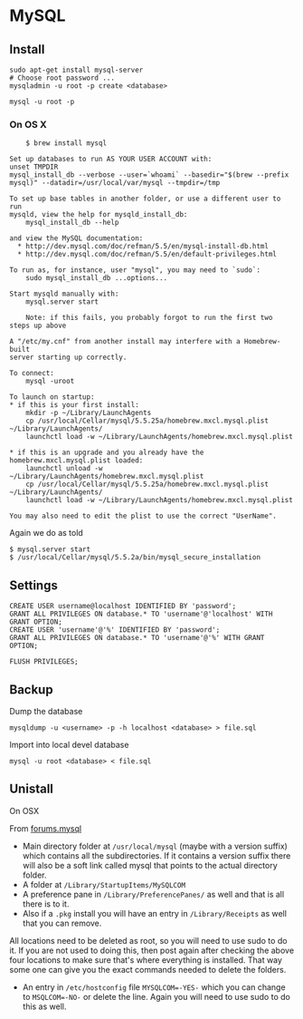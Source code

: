 # MySQL #

## Install

	sudo apt-get install mysql-server
	# Choose root password ...
	mysqladmin -u root -p create <database>

	mysql -u root -p

### On OS X

		$ brew install mysql

	Set up databases to run AS YOUR USER ACCOUNT with:
    unset TMPDIR
    mysql_install_db --verbose --user=`whoami` --basedir="$(brew --prefix mysql)" --datadir=/usr/local/var/mysql --tmpdir=/tmp

	To set up base tables in another folder, or use a different user to run
	mysqld, view the help for mysqld_install_db:
	    mysql_install_db --help

	and view the MySQL documentation:
	  * http://dev.mysql.com/doc/refman/5.5/en/mysql-install-db.html
	  * http://dev.mysql.com/doc/refman/5.5/en/default-privileges.html

	To run as, for instance, user "mysql", you may need to `sudo`:
	    sudo mysql_install_db ...options...

	Start mysqld manually with:
	    mysql.server start

	    Note: if this fails, you probably forgot to run the first two steps up above

	A "/etc/my.cnf" from another install may interfere with a Homebrew-built
	server starting up correctly.

	To connect:
	    mysql -uroot

	To launch on startup:
	* if this is your first install:
	    mkdir -p ~/Library/LaunchAgents
	    cp /usr/local/Cellar/mysql/5.5.25a/homebrew.mxcl.mysql.plist ~/Library/LaunchAgents/
	    launchctl load -w ~/Library/LaunchAgents/homebrew.mxcl.mysql.plist

	* if this is an upgrade and you already have the homebrew.mxcl.mysql.plist loaded:
	    launchctl unload -w ~/Library/LaunchAgents/homebrew.mxcl.mysql.plist
	    cp /usr/local/Cellar/mysql/5.5.25a/homebrew.mxcl.mysql.plist ~/Library/LaunchAgents/
	    launchctl load -w ~/Library/LaunchAgents/homebrew.mxcl.mysql.plist

	You may also need to edit the plist to use the correct "UserName".

Again we do as told

	$ mysql.server start
	$ /usr/local/Cellar/mysql/5.5.2a/bin/mysql_secure_installation

## Settings ##

	CREATE USER username@localhost IDENTIFIED BY 'password';
	GRANT ALL PRIVILEGES ON database.* TO 'username'@'localhost' WITH GRANT OPTION;
	CREATE USER 'username'@'%' IDENTIFIED BY 'password';
	GRANT ALL PRIVILEGES ON database.* TO 'username'@'%' WITH GRANT OPTION;

	FLUSH PRIVILEGES;

## Backup ##

Dump the database

	mysqldump -u <username> -p -h localhost <database> > file.sql

Import into local devel database

	mysql -u root <database> < file.sql

## Unistall ##

On OSX

From [forums.mysql](http://forums.mysql.com/read.php?11,71860,72130#msg-72130)

*   Main directory folder at `/usr/local/mysql` (maybe with a version
    suffix) which contains all the subdirectories. If it contains a
    version suffix there will also be a soft link called mysql that
    points to the actual directory folder.
*   A folder at `/Library/StartupItems/MySQLCOM`
*   A preference pane in `/Library/PreferencePanes/` as well and that
    is all there is to it.
*   Also if a `.pkg` install you will have an entry in
    `/Library/Receipts` as well that you can remove.

All locations need to be deleted as root, so you will need to use sudo
to do it.
If you are not used to doing this, then post again after checking the
above four locations to make sure that's where everything is
installed. That way some one can give you the exact commands needed to
delete the folders.

*  An entry in `/etc/hostconfig` file `MYSQLCOM=-YES-` which you can change to `MSQLCOM=-NO-` or delete the line. Again you will need to use sudo to do this as well.
